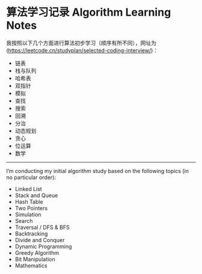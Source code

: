 # 算法学习记录 Algorithm Learning Notes

我按照以下几个方面进行算法初步学习（顺序有所不同），网址为(https://leetcode.cn/studyplan/selected-coding-interview/)：

- 链表  
- 栈与队列  
- 哈希表  
- 双指针  
- 模拟  
- 查找  
- 搜索  
- 回溯  
- 分治  
- 动态规划  
- 贪心  
- 位运算  
- 数学  

---

I’m conducting my initial algorithm study based on the following topics (in no particular order):

- Linked List  
- Stack and Queue  
- Hash Table  
- Two Pointers  
- Simulation  
- Search  
- Traversal / DFS & BFS  
- Backtracking  
- Divide and Conquer  
- Dynamic Programming  
- Greedy Algorithm  
- Bit Manipulation  
- Mathematics
